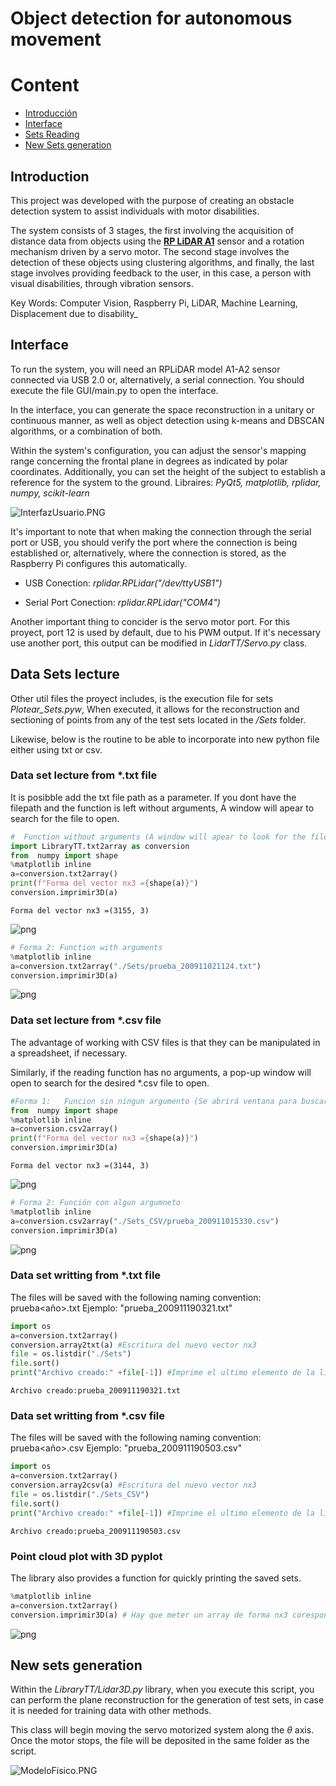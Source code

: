 # Object detection for autonomous movement

# Content

* [Introducción](#intro)
* [Interface](#interface)
* [Sets Reading](#sets)
* [New Sets generation](#nuevosSets)

## Introduction <a id='intro'></a>
This project was developed with the purpose of creating an obstacle detection system to assist individuals with motor disabilities.

The system consists of 3 stages, the first involving the acquisition of distance data from objects using the __[RP LiDAR A1](https://uelectronics.com/producto/rplidar-a1m8-r6-escaner-laser-360/)__  sensor and a rotation mechanism driven by a servo motor. The second stage involves the detection of these objects using clustering algorithms, and finally, the last stage involves providing feedback to the user, in this case, a person with visual disabilities, through vibration sensors.

Key Words: Computer Vision, Raspberry Pi, LiDAR, Machine Learning, Displacement due to disability_

## Interface <a id='interface'></a>

To run the system, you will need an RPLiDAR model A1-A2 sensor connected via USB 2.0 or, alternatively, a serial connection. You should execute the file GUI/main.py to open the interface.

In the interface, you can generate the space reconstruction in a unitary or continuous manner, as well as object detection using k-means and DBSCAN algorithms, or a combination of both.

Within the system's configuration, you can adjust the sensor's mapping range concerning the frontal plane in degrees as indicated by polar coordinates. Additionally, you can set the height of the subject to establish a reference for the system to the ground.
Libraires: _PyQt5, matplotlib, rplidar, numpy, scikit-learn_

![InterfazUsuario.PNG](ca7541ce-d14a-4d2a-ab6c-67b6513fcafd.PNG)

It's important to note that when making the connection through the serial port or USB, you should verify the port where the connection is being established or, alternatively, where the connection is stored, as the Raspberry Pi configures this automatically.

* USB Conection: _rplidar.RPLidar("/dev/ttyUSB1")_

* Serial Port Conection: _rplidar.RPLidar("COM4")_

Another important thing to concider is the servo motor port. For this proyect, port 12 is used by default, due to his PWM output. If it's necessary use another port, this output can be modified in  _LidarTT/Servo.py_ class. 


## Data Sets lecture <a id='sets'></a>
Other util files the proyect includes, is  the execution file for sets  _Plotear_Sets.pyw_, When executed, it allows for the reconstruction and sectioning of points from any of the test sets located in the _/Sets_ folder. 

Likewise, below is the routine to be able to incorporate into new python file either using txt or csv.

### Data set lecture from *.txt file
It is posibble add the txt file path as a parameter. If you dont have the filepath and the function is left without arguments, A window will apear to search for the file to open.

```python
#  Function without arguments (A window will apear to look for the file)
import LibraryTT.txt2array as conversion
from  numpy import shape
%matplotlib inline
a=conversion.txt2array()
print(f"Forma del vector nx3 ={shape(a)}")
conversion.imprimir3D(a)
```

    Forma del vector nx3 =(3155, 3)
    


    
![png](output_10_1.png)
    



```python
# Forma 2: Function with arguments
%matplotlib inline
a=conversion.txt2array("./Sets/prueba_200911021124.txt")
conversion.imprimir3D(a)
```


    
![png](output_11_0.png)
    


### Data set lecture from *.csv file
The advantage of working with CSV files is that they can be manipulated in a spreadsheet, if necessary.

Similarly, if the reading function has no arguments, a pop-up window will open to search for the desired *.csv file to open.

```python
#Forma 1:   Funcion sin ningun argumento (Se abrirá ventana para buscar el archivo)
from  numpy import shape
%matplotlib inline
a=conversion.csv2array()
print(f"Forma del vector nx3 ={shape(a)}")
conversion.imprimir3D(a)
```

    Forma del vector nx3 =(3144, 3)
    


    
![png](output_14_1.png)
    



```python
# Forma 2: Función con algun argumneto
%matplotlib inline
a=conversion.csv2array("./Sets_CSV/prueba_200911015330.csv")
conversion.imprimir3D(a)
```


    
![png](output_15_0.png)
    


### Data set writting from *.txt file
The files will be saved with the following naming convention:
    prueba<año><mes><dia><hora><minutos><segundos>.txt
    Ejemplo: "prueba_200911190321.txt"

```python
import os
a=conversion.txt2array()
conversion.array2txt(a) #Escritura del nuevo vector nx3
file = os.listdir("./Sets")
file.sort()
print("Archivo creado:" +file[-1]) #Imprime el ultimo elemento de la lista
```

    Archivo creado:prueba_200911190321.txt
    

### Data set writting from *.csv file
The files will be saved with the following naming convention:
    prueba<año><mes><dia><hora><minutos><segundos>.csv
    Ejemplo: "prueba_200911190503.csv"

```python
import os
a=conversion.txt2array()
conversion.array2csv(a) #Escritura del nuevo vector nx3
file = os.listdir("./Sets_CSV")
file.sort()
print("Archivo creado:" +file[-1]) #Imprime el ultimo elemento de la lista
```

    Archivo creado:prueba_200911190503.csv
    

### Point cloud plot with 3D pyplot 
The library also provides a function for quickly printing the saved sets.

```python
%matplotlib inline
a=conversion.txt2array()
conversion.imprimir3D(a) # Hay que meter un array de forma nx3 corespondiente los sets de puntos LiDAR
```


    
![png](output_24_0.png)
    


## New sets generation <a id='nuevosSets'></a> 

Within the _LibraryTT/Lidar3D.py_ library, when you execute this script, you can perform the plane reconstruction for the generation of test sets, in case it is needed for training data with other methods.

This class will begin moving the servo motorized system along the *θ* axis. Once the motor stops, the file will be deposited in the same folder as the script.

![ModeloFisico.PNG](74cac427-4c89-4015-8e4e-78025ea07d42.PNG)
